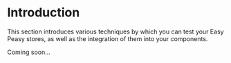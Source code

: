 # Introduction

This section introduces various techniques by which you can test your Easy Peasy
stores, as well as the integration of them into your components.

Coming soon...
